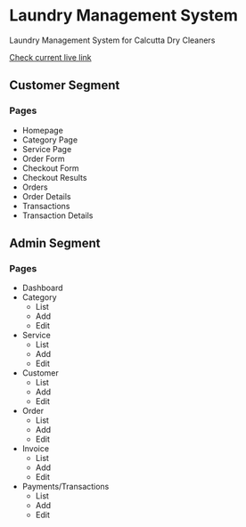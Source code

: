 # Laundry Management System
Laundry Management System for Calcutta Dry Cleaners

[Check current live link](https://homeserver.zubairhasan.com/cdc)

## Customer Segment
### Pages
- Homepage
- Category Page
- Service Page
- Order Form
- Checkout Form
- Checkout Results
- Orders
- Order Details
- Transactions
- Transaction Details

## Admin Segment
### Pages
- Dashboard
- Category
  - List
  - Add
  - Edit
- Service
  - List
  - Add
  - Edit
- Customer
  - List
  - Add
  - Edit
- Order
  - List
  - Add
  - Edit
- Invoice
  - List
  - Add
  - Edit
- Payments/Transactions
  - List
  - Add
  - Edit

